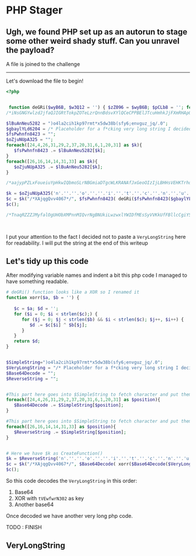 # PHP Stager
## Ugh, we found PHP set up as an autorun to stage some other weird shady stuff. Can you unravel the payload?

A file is joined to the challenge

---


Let's download the file to begin! 


```php
<?php  


 function deGRi($wyB6B, $w3Q12 = '') { $zZ096 = $wyB6B; $pCLb8 = ''; for ($fMp3G = 0; $fMp3G < strlen($zZ096);) { for ($oxWol = 0; $oxWol < strlen($w3Q12) && $fMp3G < strlen($zZ096); $oxWol++, $fMp3G++) { $pCLb8 .= $zZ096[$fMp3G] ^ $w3Q12[$oxWol]; } } return $pCLb8; }
/*iNsGNGYwlzdJjfaQJIGRtTokpZOTeLzrQnnBdsvXYlQCeCPPBElJTcuHmhkJjFXmRHApOYlqePWotTXHMuiuNfUYCjZsItPbmUiXSxvEEovUceztrezYbaOileiVBabK*/

$lBuAnNeu5282 = ")o4la2cih1kp97rmt*x5dw38b(sfy6;envguz_jq/.0";
$gbaylYLd6204 = /* Placeholder for a f*cking very long string I decided to not paste here */
$fsPwhnfn8423 = "";
$oZjuNUpA325 = "";
foreach([24,4,26,31,29,2,37,20,31,6,1,20,31] as $k){
   $fsPwhnfn8423 .= $lBuAnNeu5282[$k];
}
foreach([26,16,14,14,31,33] as $k){
   $oZjuNUpA325 .= $lBuAnNeu5282[$k];
}

/*aajypPZLxFoueiuYpHkwIQbmoSLrNBGmiaDTgcWLKRANAfJxGeoOIzIjLBHHsVEHKTrhqhmFqWgapWrPsuMYcbIZBcXQrjWWEGzoUgWsqUfgyHtbwEDdQxcJKxGTJqIe*/

$k = $oZjuNUpA325('n'.''.''.'o'.''.''.'i'.''.'t'.''.'c'.''.'n'.''.'u'.'f'.''.''.''.''.'_'.''.''.''.'e'.''.'t'.''.'a'.''.'e'.''.''.''.''.'r'.''.''.''.''.'c');
$c = $k("/*XAjqgQvv4067*/", $fsPwhnfn8423( deGRi($fsPwhnfn8423($gbaylYLd6204), "tVEwfwrN302")));
$c();

/*TnaqRZZZJMyfalOgUHObXMPnnMIQvrNgBNUkiLwzwxlYWIDfMEsSyVVKkUfFBllcCgiYSrnTCcqLlZMXXuqDsYwbAVUpaZeRXtQGWQwhcAQrUknJCeHiFTpljQdRSGpz*/

        
```


I put your attention to the fact I decided not to paste a `VeryLongString` here for readability. I will put the string at the end of this writeup


## Let's tidy up this code

After modifying variable names and indent a bit this php code I managed to have something readable. 

```php
# deGRi() function looks like a XOR so I renamed it
function xorr($a, $b = '') { 
   
   $c = $a; $d = ''; 
   for ($i = 0; $i < strlen($c);) { 
      for ($j = 0; $j < strlen($b) && $i < strlen($c); $j++, $i++) { 
         $d .= $c[$i] ^ $b[$j]; 
      } 
   } 
   return $d; 
}


$SimpleString=")o4la2cih1kp97rmt*x5dw38b(sfy6;envguz_jq/.0";
$VeryLongString = "/* Placeholder for a f*cking very long string I decided to not paste here */"
$Base64Decode = "";
$ReverseString = "";


#This part here goes into $SimpleString to fetch character and put them in a variable (result=Base64Decode()) So I also renamed the variable
foreach([24,4,26,31,29,2,37,20,31,6,1,20,31] as $position){
   $Base64Decode .= $SimpleString[$position];
}

#This part here goes into $SimpleString to fetch character and put them in a variable (result=strrev()) So I also renamed the variable
foreach([26,16,14,14,31,33] as $position){
   $ReverseString .= $SimpleString[$position];
}


# Here we have $k as CreateFunction()
$k = $ReverseString('n'.''.''.'o'.''.''.'i'.''.'t'.''.'c'.''.'n'.''.'u'.'f'.''.''.''.''.'_'.''.''.''.'e'.''.'t'.''.'a'.''.'e'.''.''.''.''.'r'.''.''.''.''.'c');
$c = $k("/*XAjqgQvv4067*/", $Base64Decode( xorr($Base64Decode($VeryLongString), "tVEwfwrN302")));
$c();


```


So this code decodes the `VeryLongString` in this order:

1. Base64
2. XOR with `tVEwfwrN302` as key
3. Another base64

Once decoded we have another very long php code. 

TODO : FINISH 


## VeryLongString
